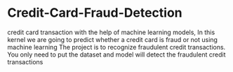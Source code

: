 # Credit-Card-Fraud-Detection
credit card transaction with the help of machine learning  models, In this kernel we are going to predict whether a credit card is fraud or not using machine learning 
The project is to recognize fraudulent credit transactions. You only need to put the dataset and model will detect the fraudulent credit transactions
